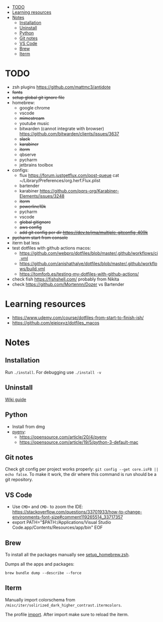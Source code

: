 <!-- TOC start (generated with https://github.com/derlin/bitdowntoc) -->

- [TODO](#todo)
- [Learning resources](#learning-resources)
- [Notes](#notes)
  * [Installation](#installation)
  * [Uninstall](#uninstall)
  * [Python](#python)
  * [Git notes](#git-notes)
  * [VS Code](#vs-code)
  * [Brew](#brew)
  * [Iterm](#iterm)

<!-- TOC end -->

<!-- TOC --><a name="todo"></a>
# TODO

- zsh plugins https://github.com/mattmc3/antidote
- ~~fonts~~
- ~~setup global git ignore file~~
- homebrew:
    - google chrome
    - vscode
    - ~~mimestream~~
    - youtube music
    - bitwarden (cannot integrate with browser) https://github.com/bitwarden/clients/issues/3637
    - ~~slack~~
    - ~~karabiner~~
    - ~~iterm~~
    - qbserve
    - pycharm
    - jetbrains toolbox
- configs:
    - flux https://forum.justgetflux.com/post-queue cat ~/Library/Preferences/org.herf.Flux.plist
    - bartender
    - karabiner https://github.com/pqrs-org/Karabiner-Elements/issues/3248
    - ~~iterm~~
    - ~~powerline10k~~
    - pycharm
    - vscode
    - ~~global gitignore~~
    - ~~aws config~~
    - ~~add git config per dir https://dev.to/jma/multiple-gitconfig-409k~~
- ~~pycharm start from console~~
- iterm bat less
- test dotfiles with github actions macos:
    - https://github.com/webpro/dotfiles/blob/master/.github/workflows/ci.yml
    - https://github.com/anishathalye/dotfiles/blob/master/.github/workflows/build.yml
    - https://tomforb.es/testing-my-dotfiles-with-github-actions/
- check fish https://fishshell.com/ probably from Nikita
- check https://github.com/Mortennn/Dozer vs Bartender

<!-- TOC --><a name="learning-resources"></a>
# Learning resources

- https://www.udemy.com/course/dotfiles-from-start-to-finish-ish/
- https://github.com/eieioxyz/dotfiles_macos

<!-- TOC --><a name="notes"></a>
# Notes

<!-- TOC --><a name="installation"></a>
## Installation

Run `./install`. For debugging use `./install -v`

<!-- TOC --><a name="uninstall"></a>
## Uninstall

[Wiki guide](https://github.com/anishathalye/dotbot/wiki/Tips-and-Tricks#uninstall-script)

<!-- TOC --><a name="python"></a>
## Python

- Install from dmg
- [pyenv](https://github.com/pyenv/pyenv):
    - https://opensource.com/article/20/4/pyenv
    - https://opensource.com/article/19/5/python-3-default-mac

<!-- TOC --><a name="git-notes"></a>
## Git notes

Check git config per project works properly: `git config --get core.isFB || echo false`. To make it work, the dir where this command is run should be a git repository.

<!-- TOC --><a name="vs-code"></a>
## VS Code

- Use `CMD+` and `CMD-` to zoom the IDE: https://stackoverflow.com/questions/33701933/how-to-change-environments-font-size#comment119265514_33717357
- export PATH="\$PATH:/Applications/Visual Studio Code.app/Contents/Resources/app/bin"
EOF

<!-- TOC --><a name="brew"></a>
## Brew

To install all the packages manually see [setup_homebrew.zsh](setup_homebrew.zsh).

Dumps all the apps and packages:

```
brew bundle dump --describe --force
```

<!-- TOC --><a name="iterm"></a>
## Iterm

Manually import colorschema from `/misc/iter/solirized_dark_higher_contrast.itermcolors`. 

The profile [import](https://stackoverflow.com/a/23356086/5151861). After import make sure to reload the iterm.
